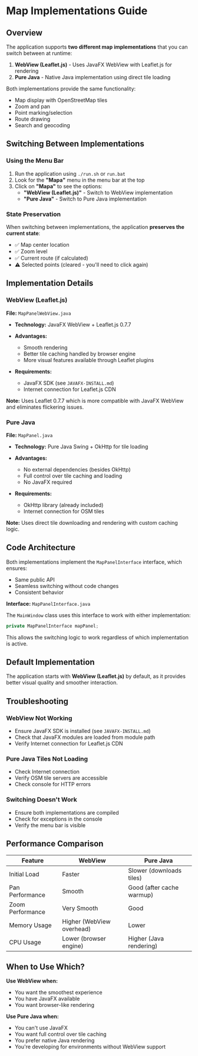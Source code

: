 # Map Implementations Guide

## Overview

The application supports **two different map implementations** that you can switch between at runtime:

1. **WebView (Leaflet.js)** - Uses JavaFX WebView with Leaflet.js for rendering
2. **Pure Java** - Native Java implementation using direct tile loading

Both implementations provide the same functionality:
- Map display with OpenStreetMap tiles
- Zoom and pan
- Point marking/selection
- Route drawing
- Search and geocoding

## Switching Between Implementations

### Using the Menu Bar

1. Run the application using `./run.sh` or `run.bat`
2. Look for the **"Mapa"** menu in the menu bar at the top
3. Click on **"Mapa"** to see the options:
   - **"WebView (Leaflet.js)"** - Switch to WebView implementation
   - **"Pure Java"** - Switch to Pure Java implementation

### State Preservation

When switching between implementations, the application **preserves the current state**:
- ✅ Map center location
- ✅ Zoom level
- ✅ Current route (if calculated)
- ⚠️ Selected points (cleared - you'll need to click again)

## Implementation Details

### WebView (Leaflet.js)

**File:** `MapPanelWebView.java`

- **Technology:** JavaFX WebView + Leaflet.js 0.7.7
- **Advantages:**
  - Smooth rendering
  - Better tile caching handled by browser engine
  - More visual features available through Leaflet plugins
  
- **Requirements:**
  - JavaFX SDK (see `JAVAFX-INSTALL.md`)
  - Internet connection for Leaflet.js CDN

**Note:** Uses Leaflet 0.7.7 which is more compatible with JavaFX WebView and eliminates flickering issues.

### Pure Java

**File:** `MapPanel.java`

- **Technology:** Pure Java Swing + OkHttp for tile loading
- **Advantages:**
  - No external dependencies (besides OkHttp)
  - Full control over tile caching and loading
  - No JavaFX required
  
- **Requirements:**
  - OkHttp library (already included)
  - Internet connection for OSM tiles

**Note:** Uses direct tile downloading and rendering with custom caching logic.

## Code Architecture

Both implementations implement the `MapPanelInterface` interface, which ensures:
- Same public API
- Seamless switching without code changes
- Consistent behavior

**Interface:** `MapPanelInterface.java`

The `MainWindow` class uses this interface to work with either implementation:

```java
private MapPanelInterface mapPanel;
```

This allows the switching logic to work regardless of which implementation is active.

## Default Implementation

The application starts with **WebView (Leaflet.js)** by default, as it provides better visual quality and smoother interaction.

## Troubleshooting

### WebView Not Working

- Ensure JavaFX SDK is installed (see `JAVAFX-INSTALL.md`)
- Check that JavaFX modules are loaded from module path
- Verify Internet connection for Leaflet.js CDN

### Pure Java Tiles Not Loading

- Check Internet connection
- Verify OSM tile servers are accessible
- Check console for HTTP errors

### Switching Doesn't Work

- Ensure both implementations are compiled
- Check for exceptions in the console
- Verify the menu bar is visible

## Performance Comparison

| Feature | WebView | Pure Java |
|---------|---------|-----------|
| Initial Load | Faster | Slower (downloads tiles) |
| Pan Performance | Smooth | Good (after cache warmup) |
| Zoom Performance | Very Smooth | Good |
| Memory Usage | Higher (WebView overhead) | Lower |
| CPU Usage | Lower (browser engine) | Higher (Java rendering) |

## When to Use Which?

**Use WebView when:**
- You want the smoothest experience
- You have JavaFX available
- You want browser-like rendering

**Use Pure Java when:**
- You can't use JavaFX
- You want full control over tile caching
- You prefer native Java rendering
- You're developing for environments without WebView support

